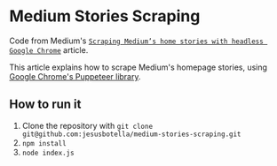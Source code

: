 # Medium Stories Scraping
Code from Medium's [`Scraping Medium’s home stories with headless Google Chrome`](https://medium.com/@jesus.botella/scraping-mediums-home-stories-with-headless-google-chrome-672f52cf12b9) article.

This article explains how to scrape Medium's homepage stories, using [Google Chrome's Puppeteer library](https://github.com/GoogleChrome/puppeteer).

## How to run it
1. Clone the repository with `git clone git@github.com:jesusbotella/medium-stories-scraping.git`
2. `npm install`
3. `node index.js`
